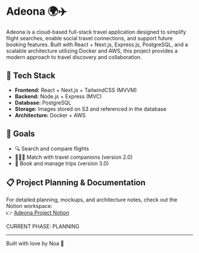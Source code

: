 # Adeona 🌍✈️

Adeona is a cloud-based full-stack travel application designed to simplify flight searches, enable social travel connections, and support future booking features. Built with React + Next.js, Express.js, PostgreSQL, and a scalable architecture utilizing Docker and AWS, this project provides a modern approach to travel discovery and collaboration.

## 🧩 Tech Stack
- **Frontend:** React + Next.js + TailwindCSS (MVVM)
- **Backend:** Node.js + Express (MVC)
- **Database:** PostgreSQL
- **Storage:** Images stored on S3 and referenced in the database
- **Architecture:** Docker + AWS

## 🚀 Goals
- 🔍 Search and compare flights
- 🧑‍🤝‍🧑 Match with travel companions (version 2.0)
- 🧾 Book and manage trips (version 3.0)

## 📋 Project Planning & Documentation  
For detailed planning, mockups, and architecture notes, check out the Notion workspace:  
👉 [Adeona Project Notion](https://www.notion.so/adeona-1cdb84a4ca8580c19099edc94e679a43?pvs=4)

CURRENT PHASE: PLANNING

---

Built with love by Noa 💙

